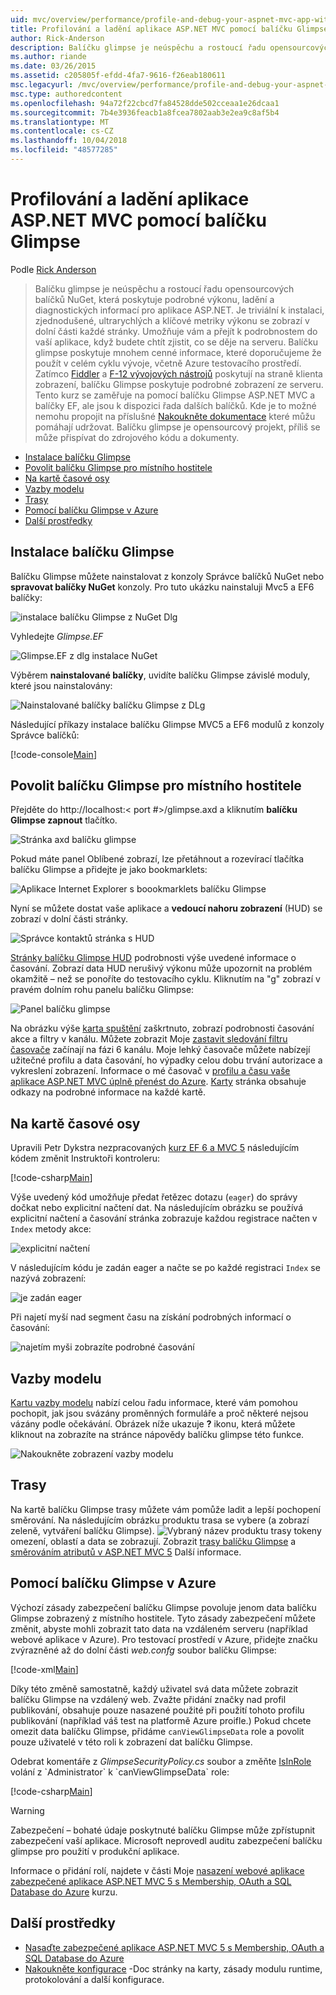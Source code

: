 ```yaml
---
uid: mvc/overview/performance/profile-and-debug-your-aspnet-mvc-app-with-glimpse
title: Profilování a ladění aplikace ASP.NET MVC pomocí balíčku Glimpse | Dokumentace Microsoftu
author: Rick-Anderson
description: Balíčku glimpse je neúspěchu a rostoucí řadu opensourcových balíčků NuGet, která poskytuje podrobné výkonu, ladění a diagnostických informací pro ASP.NET...
ms.author: riande
ms.date: 03/26/2015
ms.assetid: c205805f-efdd-4fa7-9616-f26eab180611
msc.legacyurl: /mvc/overview/performance/profile-and-debug-your-aspnet-mvc-app-with-glimpse
msc.type: authoredcontent
ms.openlocfilehash: 94a72f22cbcd7fa84528dde502cceaa1e26dcaa1
ms.sourcegitcommit: 7b4e3936feacb1a8fcea7802aab3e2ea9c8af5b4
ms.translationtype: MT
ms.contentlocale: cs-CZ
ms.lasthandoff: 10/04/2018
ms.locfileid: "48577285"
---
```

<a name="profile-and-debug-your-aspnet-mvc-app-with-glimpse"></a>Profilování a ladění aplikace ASP.NET MVC pomocí balíčku Glimpse
====================
Podle [Rick Anderson]((https://twitter.com/RickAndMSFT))

> Balíčku glimpse je neúspěchu a rostoucí řadu opensourcových balíčků NuGet, která poskytuje podrobné výkonu, ladění a diagnostických informací pro aplikace ASP.NET. Je triviální k instalaci, zjednodušené, ultrarychlých a klíčové metriky výkonu se zobrazí v dolní části každé stránky. Umožňuje vám a přejít k podrobnostem do vaší aplikace, když budete chtít zjistit, co se děje na serveru. Balíčku glimpse poskytuje mnohem cenné informace, které doporučujeme že použít v celém cyklu vývoje, včetně Azure testovacího prostředí. Zatímco [Fiddler](http://www.telerik.com/fiddler) a [F-12 vývojových nástrojů](https://msdn.microsoft.com/library/ie/gg589512(v=vs.85).aspx) poskytují na straně klienta zobrazení, balíčku Glimpse poskytuje podrobné zobrazení ze serveru. Tento kurz se zaměřuje na pomocí balíčku Glimpse ASP.NET MVC a balíčky EF, ale jsou k dispozici řada dalších balíčků. Kde je to možné nemohu propojit na příslušné [Nakoukněte dokumentace](http://getglimpse.com/Docs/) které můžu pomáhají udržovat. Balíčku glimpse je opensourcový projekt, příliš se může přispívat do zdrojového kódu a dokumenty.


- [Instalace balíčku Glimpse](#ig)
- [Povolit balíčku Glimpse pro místního hostitele](#eg)
- [Na kartě časové osy](#Time)
- [Vazby modelu](#mb)
- [Trasy](#route)
- [Pomocí balíčku Glimpse v Azure](#da)
- [Další prostředky](#addRes)

<a id="ig"></a>
## <a name="installing-glimpse"></a>Instalace balíčku Glimpse

Balíčku Glimpse můžete nainstalovat z konzoly Správce balíčků NuGet nebo **spravovat balíčky NuGet** konzoly. Pro tuto ukázku nainstaluji Mvc5 a EF6 balíčky:

![instalace balíčku Glimpse z NuGet Dlg](profile-and-debug-your-aspnet-mvc-app-with-glimpse/_static/image1.png)

Vyhledejte *Glimpse.EF*

![Glimpse.EF z dlg instalace NuGet](profile-and-debug-your-aspnet-mvc-app-with-glimpse/_static/image2.png)

Výběrem **nainstalované balíčky**, uvidíte balíčku Glimpse závislé moduly, které jsou nainstalovány:

![Nainstalované balíčky balíčku Glimpse z DLg](profile-and-debug-your-aspnet-mvc-app-with-glimpse/_static/image3.png)

Následující příkazy instalace balíčku Glimpse MVC5 a EF6 modulů z konzoly Správce balíčků:

[!code-console[Main](profile-and-debug-your-aspnet-mvc-app-with-glimpse/samples/sample1.cmd)]

<a id="eg"></a>
## <a name="enable-glimpse-for-localhost"></a>Povolit balíčku Glimpse pro místního hostitele

Přejděte do http://localhost:&lt; port #&gt;/glimpse.axd a kliknutím <strong>balíčku Glimpse zapnout</strong> tlačítko.

![Stránka axd balíčku glimpse](profile-and-debug-your-aspnet-mvc-app-with-glimpse/_static/image4.png)

Pokud máte panel Oblíbené zobrazí, lze přetáhnout a rozevírací tlačítka balíčku Glimpse a přidejte je jako bookmarklets:

![Aplikace Internet Explorer s boookmarklets balíčku Glimpse](profile-and-debug-your-aspnet-mvc-app-with-glimpse/_static/image5.png)

Nyní se můžete dostat vaše aplikace a **vedoucí nahoru zobrazení** (HUD) se zobrazí v dolní části stránky.

![Správce kontaktů stránka s HUD](profile-and-debug-your-aspnet-mvc-app-with-glimpse/_static/image6.png)

[Stránky balíčku Glimpse HUD](http://getglimpse.com/Docs/Heads-up-Display) podrobnosti výše uvedené informace o časování. Zobrazí data HUD nerušivý výkonu může upozornit na problém okamžitě – než se ponoříte do testovacího cyklu. Kliknutím na &quot;g&quot; zobrazí v pravém dolním rohu panelu balíčku Glimpse:

![Panel balíčku glimpse](profile-and-debug-your-aspnet-mvc-app-with-glimpse/_static/image7.png)

Na obrázku výše [karta spuštění](http://getglimpse.com/Docs/Execution-Tab) zaškrtnuto, zobrazí podrobnosti časování akce a filtry v kanálu. Můžete zobrazit Moje [zastavit sledování filtru časovače](http://www.nuget.org/packages/StopWatch/) začínají na fázi 6 kanálu. Moje lehký časovače můžete nabízejí užitečné profilu a data časování, ho výpadky celou dobu trvání autorizace a vykreslení zobrazení. Informace o mé časovač v [profilu a času vaše aplikace ASP.NET MVC úplně přenést do Azure](https://blogs.msdn.com/b/webdev/archive/2014/07/29/profile-and-time-your-asp-net-mvc-app-all-the-way-to-azure.aspx). [Karty](http://getglimpse.com/Docs/Tabs) stránka obsahuje odkazy na podrobné informace na každé kartě.

<a id="Time"></a>
## <a name="the-timeline-tab"></a>Na kartě časové osy

Upravili Petr Dykstra nezpracovaných [kurz EF 6 a MVC 5](../getting-started/getting-started-with-ef-using-mvc/creating-an-entity-framework-data-model-for-an-asp-net-mvc-application.md) následujícím kódem změnit Instruktoři kontroleru:

[!code-csharp[Main](profile-and-debug-your-aspnet-mvc-app-with-glimpse/samples/sample2.cs?highlight=1,20-31)]

Výše uvedený kód umožňuje předat řetězec dotazu (`eager`) do správy dočkat nebo explicitní načtení dat. Na následujícím obrázku se používá explicitní načtení a časování stránka zobrazuje každou registrace načten v `Index` metody akce:

![explicitní načtení](profile-and-debug-your-aspnet-mvc-app-with-glimpse/_static/image8.png)

V následujícím kódu je zadán eager a načte se po každé registraci `Index` se nazývá zobrazení:

![je zadán eager](profile-and-debug-your-aspnet-mvc-app-with-glimpse/_static/image9.png)

Při najetí myší nad segment času na získání podrobných informací o časování:

![najetím myši zobrazíte podrobné časování](profile-and-debug-your-aspnet-mvc-app-with-glimpse/_static/image10.png)

<a id="mb"></a>
## <a name="model-binding"></a>Vazby modelu

[Kartu vazby modelu](http://getglimpse.com/Docs/Model-Binding-Tab) nabízí celou řadu informace, které vám pomohou pochopit, jak jsou svázány proměnných formuláře a proč některé nejsou vázány podle očekávání. Obrázek níže ukazuje **?** ikonu, která můžete kliknout na zobrazíte na stránce nápovědy balíčku glimpse této funkce.

![Nakoukněte zobrazení vazby modelu](profile-and-debug-your-aspnet-mvc-app-with-glimpse/_static/image11.png)

<a id="route"></a>
## <a name="routes"></a>Trasy

 Na kartě balíčku Glimpse trasy můžete vám pomůže ladit a lepší pochopení směrování. Na následujícím obrázku produktu trasa se vybere (a zobrazí zeleně, vytváření balíčku Glimpse). ![Vybraný název produktu](profile-and-debug-your-aspnet-mvc-app-with-glimpse/_static/image12.png) trasy tokeny omezení, oblastí a data se zobrazují. Zobrazit [trasy balíčku Glimpse](http://getglimpse.com/Docs/Routes-Tab) a [směrováním atributů v ASP.NET MVC 5](https://blogs.msdn.com/b/webdev/archive/2013/10/17/attribute-routing-in-asp-net-mvc-5.aspx) Další informace. 

<a id="da"></a>
## <a name="using-glimpse-on-azure"></a>Pomocí balíčku Glimpse v Azure

Výchozí zásady zabezpečení balíčku Glimpse povoluje jenom data balíčku Glimpse zobrazený z místního hostitele. Tyto zásady zabezpečení můžete změnit, abyste mohli zobrazit tato data na vzdáleném serveru (například webové aplikace v Azure). Pro testovací prostředí v Azure, přidejte značku zvýrazněné až do dolní části *web.confg* soubor balíčku Glimpse:

[!code-xml[Main](profile-and-debug-your-aspnet-mvc-app-with-glimpse/samples/sample3.xml?highlight=2-6)]

Díky této změně samostatně, každý uživatel svá data můžete zobrazit balíčku Glimpse na vzdálený web. Zvažte přidání značky nad profil publikování, obsahuje pouze nasazené použité při použití tohoto profilu publikování (například váš test na platformě Azure proifle.) Pokud chcete omezit data balíčku Glimpse, přidáme `canViewGlimpseData` role a povolit pouze uživatelé v této roli k zobrazení dat balíčku Glimpse.

Odebrat komentáře z *GlimpseSecurityPolicy.cs* soubor a změňte [IsInRole](https://msdn.microsoft.com/library/system.security.principal.iprincipal.isinrole(v=vs.110).aspx) volání z `Administrator` k `canViewGlimpseData` role:

[!code-csharp[Main](profile-and-debug-your-aspnet-mvc-app-with-glimpse/samples/sample4.cs?highlight=6)]

> [!WARNING]
> Zabezpečení – bohaté údaje poskytnuté balíčku Glimpse může zpřístupnit zabezpečení vaší aplikace. Microsoft neprovedl auditu zabezpečení balíčku glimpse pro použití v produkční aplikace.


Informace o přidání rolí, najdete v části Moje [nasazení webové aplikace zabezpečené aplikace ASP.NET MVC 5 s Membership, OAuth a SQL Database do Azure](https://azure.microsoft.com/documentation/articles/web-sites-dotnet-deploy-aspnet-mvc-app-membership-oauth-sql-database/) kurzu.

<a id="addRes"></a>
## <a name="additional-resources"></a>Další prostředky

- [Nasaďte zabezpečené aplikace ASP.NET MVC 5 s Membership, OAuth a SQL Database do Azure](https://azure.microsoft.com/documentation/articles/web-sites-dotnet-deploy-aspnet-mvc-app-membership-oauth-sql-database/)
- [Nakoukněte konfigurace](http://getglimpse.com/Docs/Configuration) -Doc stránky na karty, zásady modulu runtime, protokolování a další konfigurace.
